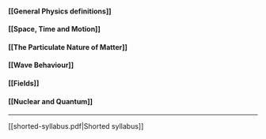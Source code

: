 #### [[General Physics definitions]]

#### [[Space, Time and Motion]]

#### [[The Particulate Nature of Matter]]

#### [[Wave Behaviour]]

#### [[Fields]]

#### [[Nuclear and Quantum]]

---

[[shorted-syllabus.pdf|Shorted syllabus]]
